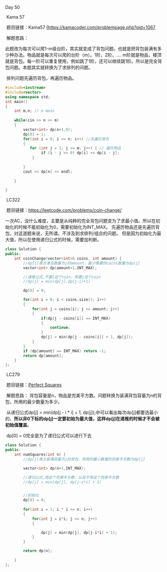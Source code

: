 Day 50

​		Kama 57

​			题目链接：Kama57 [https://kamacoder.com/problempage.php?pid=1067

​			解题思路：

​				此题改为每次可以爬1-m级台阶，其实就变成了背包问题。也就是把背包装满有多少种办法。物品就是每次可以爬的台阶（m）。1阶，2阶，.... m阶就是物品，楼顶就是背包。每一阶可以重复使用，例如跳了1阶，还可以继续跳1阶。所以是完全背包问题。本题其实就转换为了求排列的问题。

​				排列问题先遍历背包，再遍历物品。

```C++
#include<iostream>
#include<vector>
using namespace std;
int main()
{
    int m,n; // m meas
    
    while(cin >> n >> m)
    {
        vector<int> dp(n+1,0);
        dp[0] = 1;
        for(int i = 0; i <= n; i++) //先遍历背包
        {
           for (int j = 1; j <= m; j++) { // 遍历物品
                if (i - j >= 0) dp[i] += dp[i - j];
            }
            
        }
        cout << dp[n] << endl;
        
    }
    
}
```

​		LC322

​			题目链接：https://leetcode.com/problems/coin-change/

​			一次AC，没什么难度，主要是从纯粹的完全背包问题变为了求最小值。所以在初始化的时候不能初始化为0，需要初始化为INT_MAX。 先遍历物品还是先遍历背包，对这道题来说，无所谓。不涉及到求排列/组合的问题。 但是因为初始化为最大值，所以在使用递归公式的时候，需要加判断。

```C++
class Solution {
public:
    int coinChange(vector<int>& coins, int amount) {
        //dp[j]表示凑总数量为j的amount，最少需要的coins数量为dp[j]
        vector<int> dp(amount+1,INT_MAX);

        //递推公式,不要i这个coin，和要i这个coin
        //dp[j] = min(dp[j],dp[j-i]+1)

        dp[0] = 0;

        for(int i = 0; i < coins.size(); i++)
        {
            for(int j = coins[i]; j <= amount; j++)
            {
                if(dp[j - coins[i]] == INT_MAX)
                {
                    continue;
                }
                dp[j] = min(dp[j - coins[i]] + 1, dp[j]);
            }
        }
        if (dp[amount] == INT_MAX) return -1;
        return dp[amount];
    }
};
```

​		LC279

​			题目链接：[Perfect Squares](https://leetcode.com/problems/perfect-squares/)

​			解题思路：
​				背包容量是n，物品是完美平方数。问题转换为装满背包容量为n的背包，所用的最少数量为多少。

​				从递归公式dp[j] = min(dp[j - i * i] + 1, dp[j]);中可以看出每次dp[j]都要选最小的，**所以非0下标的dp[j]一定要初始为最大值，这样dp[j]在递推的时候才不会被初始值覆盖**。



​				dp[0] = 0完全是为了递归公式可以进行下去

```C++
class Solution {
public:
    int numSquares(int n) {
        //dp[j]表示装满容量为j的背包，所用的最小数量的完美平方数为dp[j]

        vector<int> dp(n+1,INT_MAX);

        //递归公式,用这个完美平方数，以及不用这个完美平方数
        //dp[j] = min(dp[j], dp[j-i*i] + 1)


        //初始化
        dp[0] = 0;
     
        for(int i = 1; i * i <= n; i++)
        {
            for(int j = i*i; j <= n; j++)
            {

                dp[j] = min(dp[j], dp[j-i*i] + 1);
            }
        }

        return dp[n];
        
    }
};
```

​			
